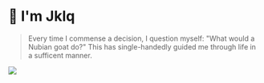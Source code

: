 # 🐐 I'm Jklq

> Every time I commense a decision, I question myself: "What would a Nubian goat do?" This has single-handedly guided me through life in a sufficent manner. 

![](https://livestockpedia.com/wp-content/uploads/2016/06/Nubian1-300x225.jpg)
